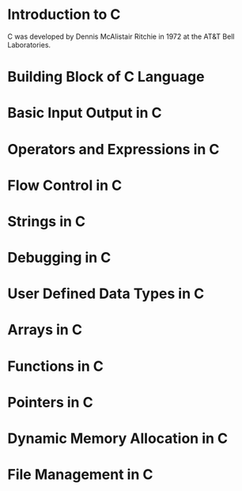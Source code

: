 <h1> Introduction to C </h1>
C was developed by Dennis McAlistair Ritchie in 1972 at the AT&T Bell Laboratories.

<h1>Building Block of C Language</h1>
<h1>Basic Input Output in C</h1>
<h1>Operators and Expressions in C</h1>
<h1>Flow Control in C</h1>
<h1>Strings in C</h1>
<h1>Debugging in C</h1>
<h1>User Defined Data Types in C</h1>
<h1>Arrays in C</h1>
<h1>Functions in C</h1>
<h1>Pointers in C</h1>
<h1>Dynamic Memory Allocation in C</h1>
<h1>File Management in C</h1>
